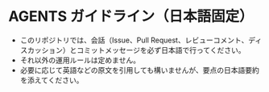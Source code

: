 # AGENTS ガイドライン（日本語固定）

- このリポジトリでは、会話（Issue、Pull Request、レビューコメント、ディスカッション）とコミットメッセージを必ず日本語で行ってください。
- それ以外の運用ルールは定めません。
- 必要に応じて英語などの原文を引用しても構いませんが、要点の日本語要約を添えてください。
